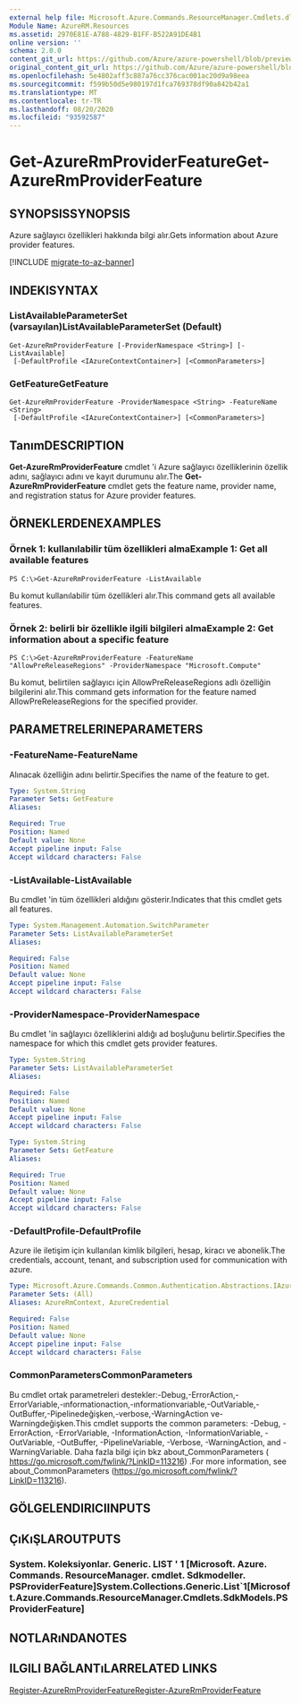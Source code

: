 ```yaml
---
external help file: Microsoft.Azure.Commands.ResourceManager.Cmdlets.dll-Help.xml
Module Name: AzureRM.Resources
ms.assetid: 2970E81E-A788-4829-B1FF-B522A91DE4B1
online version: ''
schema: 2.0.0
content_git_url: https://github.com/Azure/azure-powershell/blob/preview/src/ResourceManager/Resources/Commands.Resources/help/Get-AzureRmProviderFeature.md
original_content_git_url: https://github.com/Azure/azure-powershell/blob/preview/src/ResourceManager/Resources/Commands.Resources/help/Get-AzureRmProviderFeature.md
ms.openlocfilehash: 5e4802aff3c887a76cc376cac001ac20d9a98eea
ms.sourcegitcommit: f599b50d5e980197d1fca769378df90a842b42a1
ms.translationtype: MT
ms.contentlocale: tr-TR
ms.lasthandoff: 08/20/2020
ms.locfileid: "93592587"
---
```

# <span data-ttu-id="c163f-101">Get-AzureRmProviderFeature</span><span class="sxs-lookup"><span data-stu-id="c163f-101">Get-AzureRmProviderFeature</span></span>

## <span data-ttu-id="c163f-102">SYNOPSIS</span><span class="sxs-lookup"><span data-stu-id="c163f-102">SYNOPSIS</span></span>
<span data-ttu-id="c163f-103">Azure sağlayıcı özellikleri hakkında bilgi alır.</span><span class="sxs-lookup"><span data-stu-id="c163f-103">Gets information about Azure provider features.</span></span>

[!INCLUDE [migrate-to-az-banner](../../includes/migrate-to-az-banner.md)]

## <span data-ttu-id="c163f-104">INDEKI</span><span class="sxs-lookup"><span data-stu-id="c163f-104">SYNTAX</span></span>

### <span data-ttu-id="c163f-105">ListAvailableParameterSet (varsayılan)</span><span class="sxs-lookup"><span data-stu-id="c163f-105">ListAvailableParameterSet (Default)</span></span>
```
Get-AzureRmProviderFeature [-ProviderNamespace <String>] [-ListAvailable]
 [-DefaultProfile <IAzureContextContainer>] [<CommonParameters>]
```

### <span data-ttu-id="c163f-106">GetFeature</span><span class="sxs-lookup"><span data-stu-id="c163f-106">GetFeature</span></span>
```
Get-AzureRmProviderFeature -ProviderNamespace <String> -FeatureName <String>
 [-DefaultProfile <IAzureContextContainer>] [<CommonParameters>]
```

## <span data-ttu-id="c163f-107">Tanım</span><span class="sxs-lookup"><span data-stu-id="c163f-107">DESCRIPTION</span></span>
<span data-ttu-id="c163f-108">**Get-AzureRmProviderFeature** cmdlet 'i Azure sağlayıcı özelliklerinin özellik adını, sağlayıcı adını ve kayıt durumunu alır.</span><span class="sxs-lookup"><span data-stu-id="c163f-108">The **Get-AzureRmProviderFeature** cmdlet gets the feature name, provider name, and registration status for Azure provider features.</span></span>

## <span data-ttu-id="c163f-109">ÖRNEKLERDEN</span><span class="sxs-lookup"><span data-stu-id="c163f-109">EXAMPLES</span></span>

### <span data-ttu-id="c163f-110">Örnek 1: kullanılabilir tüm özellikleri alma</span><span class="sxs-lookup"><span data-stu-id="c163f-110">Example 1: Get all available features</span></span>
```
PS C:\>Get-AzureRmProviderFeature -ListAvailable
```

<span data-ttu-id="c163f-111">Bu komut kullanılabilir tüm özellikleri alır.</span><span class="sxs-lookup"><span data-stu-id="c163f-111">This command gets all available features.</span></span>

### <span data-ttu-id="c163f-112">Örnek 2: belirli bir özellikle ilgili bilgileri alma</span><span class="sxs-lookup"><span data-stu-id="c163f-112">Example 2: Get information about a specific feature</span></span>
```
PS C:\>Get-AzureRmProviderFeature -FeatureName "AllowPreReleaseRegions" -ProviderNamespace "Microsoft.Compute"
```

<span data-ttu-id="c163f-113">Bu komut, belirtilen sağlayıcı için AllowPreReleaseRegions adlı özelliğin bilgilerini alır.</span><span class="sxs-lookup"><span data-stu-id="c163f-113">This command gets information for the feature named AllowPreReleaseRegions for the specified provider.</span></span>

## <span data-ttu-id="c163f-114">PARAMETRELERINE</span><span class="sxs-lookup"><span data-stu-id="c163f-114">PARAMETERS</span></span>

### <span data-ttu-id="c163f-115">-FeatureName</span><span class="sxs-lookup"><span data-stu-id="c163f-115">-FeatureName</span></span>
<span data-ttu-id="c163f-116">Alınacak özelliğin adını belirtir.</span><span class="sxs-lookup"><span data-stu-id="c163f-116">Specifies the name of the feature to get.</span></span>

```yaml
Type: System.String
Parameter Sets: GetFeature
Aliases: 

Required: True
Position: Named
Default value: None
Accept pipeline input: False
Accept wildcard characters: False
```

### <span data-ttu-id="c163f-117">-ListAvailable</span><span class="sxs-lookup"><span data-stu-id="c163f-117">-ListAvailable</span></span>
<span data-ttu-id="c163f-118">Bu cmdlet 'in tüm özellikleri aldığını gösterir.</span><span class="sxs-lookup"><span data-stu-id="c163f-118">Indicates that this cmdlet gets all features.</span></span>

```yaml
Type: System.Management.Automation.SwitchParameter
Parameter Sets: ListAvailableParameterSet
Aliases: 

Required: False
Position: Named
Default value: None
Accept pipeline input: False
Accept wildcard characters: False
```

### <span data-ttu-id="c163f-119">-ProviderNamespace</span><span class="sxs-lookup"><span data-stu-id="c163f-119">-ProviderNamespace</span></span>
<span data-ttu-id="c163f-120">Bu cmdlet 'in sağlayıcı özelliklerini aldığı ad boşluğunu belirtir.</span><span class="sxs-lookup"><span data-stu-id="c163f-120">Specifies the namespace for which this cmdlet gets provider features.</span></span>

```yaml
Type: System.String
Parameter Sets: ListAvailableParameterSet
Aliases: 

Required: False
Position: Named
Default value: None
Accept pipeline input: False
Accept wildcard characters: False
```

```yaml
Type: System.String
Parameter Sets: GetFeature
Aliases: 

Required: True
Position: Named
Default value: None
Accept pipeline input: False
Accept wildcard characters: False
```

### <span data-ttu-id="c163f-121">-DefaultProfile</span><span class="sxs-lookup"><span data-stu-id="c163f-121">-DefaultProfile</span></span>
<span data-ttu-id="c163f-122">Azure ile iletişim için kullanılan kimlik bilgileri, hesap, kiracı ve abonelik.</span><span class="sxs-lookup"><span data-stu-id="c163f-122">The credentials, account, tenant, and subscription used for communication with azure.</span></span>

```yaml
Type: Microsoft.Azure.Commands.Common.Authentication.Abstractions.IAzureContextContainer
Parameter Sets: (All)
Aliases: AzureRmContext, AzureCredential

Required: False
Position: Named
Default value: None
Accept pipeline input: False
Accept wildcard characters: False
```

### <span data-ttu-id="c163f-123">CommonParameters</span><span class="sxs-lookup"><span data-stu-id="c163f-123">CommonParameters</span></span>
<span data-ttu-id="c163f-124">Bu cmdlet ortak parametreleri destekler:-Debug,-ErrorAction,-ErrorVariable,-ınformationaction,-ınformationvariable,-OutVariable,-OutBuffer,-Pipelinedeğişken,-verbose,-WarningAction ve-Warningdeğişken.</span><span class="sxs-lookup"><span data-stu-id="c163f-124">This cmdlet supports the common parameters: -Debug, -ErrorAction, -ErrorVariable, -InformationAction, -InformationVariable, -OutVariable, -OutBuffer, -PipelineVariable, -Verbose, -WarningAction, and -WarningVariable.</span></span> <span data-ttu-id="c163f-125">Daha fazla bilgi için bkz about_CommonParameters ( https://go.microsoft.com/fwlink/?LinkID=113216) .</span><span class="sxs-lookup"><span data-stu-id="c163f-125">For more information, see about_CommonParameters (https://go.microsoft.com/fwlink/?LinkID=113216).</span></span>

## <span data-ttu-id="c163f-126">GÖLGELENDIRICI</span><span class="sxs-lookup"><span data-stu-id="c163f-126">INPUTS</span></span>

## <span data-ttu-id="c163f-127">ÇıKıŞLAR</span><span class="sxs-lookup"><span data-stu-id="c163f-127">OUTPUTS</span></span>

### <span data-ttu-id="c163f-128">System. Koleksiyonlar. Generic. LIST ' 1 [Microsoft. Azure. Commands. ResourceManager. cmdlet. Sdkmodeller. PSProviderFeature]</span><span class="sxs-lookup"><span data-stu-id="c163f-128">System.Collections.Generic.List\`1[Microsoft.Azure.Commands.ResourceManager.Cmdlets.SdkModels.PSProviderFeature]</span></span>

## <span data-ttu-id="c163f-129">NOTLARıNDA</span><span class="sxs-lookup"><span data-stu-id="c163f-129">NOTES</span></span>

## <span data-ttu-id="c163f-130">ILGILI BAĞLANTıLAR</span><span class="sxs-lookup"><span data-stu-id="c163f-130">RELATED LINKS</span></span>

[<span data-ttu-id="c163f-131">Register-AzureRmProviderFeature</span><span class="sxs-lookup"><span data-stu-id="c163f-131">Register-AzureRmProviderFeature</span></span>](./Register-AzureRmProviderFeature.md)


